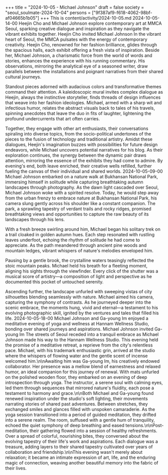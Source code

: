 +++
title = "2024-10-05 - Michael Johnson"
draft = false
society = "seoul_soulmate-2024-10-04"
persons = ["9f387af9-f618-4062-98bf-af04665b1b05"]
+++
This is content/activity/2024-10-05.md
2024-10-05-14-00
Heejin Cho and Michael Johnson explore contemporary art at MMCA Seoul, sparking creative dialogue and inspiration as they navigate the vibrant exhibits together.
Heejin Cho invited Michael Johnson
In the vibrant heart of Seoul, the MMCA pulsates with the energy of contemporary creativity. Heejin Cho, renowned for her fashion brilliance, glides through the spacious halls, each exhibit offering a fresh vista of inspiration. Beside her, Michael Johnson, a charismatic force from the world of words and stories, enhances the experience with his running commentary. His observations, mirroring the analytical eye of a seasoned writer, draw parallels between the installations and poignant narratives from their shared cultural journeys.

Standout pieces adorned with audacious colors and transformative themes command their attention. A kaleidoscopic mural invites complex dialogue as Heejin, always the instinctive storyteller, finds threads of design influences that weave into her fashion ideologies. Michael, armed with a sharp wit and infectious humor, relates the abstract visuals back to tales of his travels, spinning anecdotes that leave the duo in fits of laughter, lightening the profound undercurrents that art often carries.

Together, they engage with other art enthusiasts, their conversations spiraling into diverse topics, from the socio-political undertones of the pieces to the fusion of technology and traditional artistry. Amidst these dialogues, Heejin's imagination buzzes with possibilities for future design endeavors, while Michael uncovers potential narratives for his blog. As their exploration continues, the synergy between the dynamic pair draws attention, mirroring the essence of the exhibits they had come to admire. By evening's end, both leave enriched, their creative wells refilled, further fueling the canvas of their individual and shared worlds.
2024-10-05-09-00
Michael Johnson embarked on a nature walk at Bukhansan National Park, immersing himself in solitude while capturing breathtaking autumn landscapes through photography.
As the dawn light cascaded over Seoul, Michael Johnson woke with a spirited resolve. Today, he would step away from the urban frenzy to embrace nature at Bukhansan National Park, his camera slung gently across his shoulder like a constant companion. The park, a sprawling tapestry of verdant trails and rocky ridges, promised breathtaking views and opportunities to capture the raw beauty of its landscapes through his lens.

With a fresh breeze swirling around him, Michael began his solitary trek on a trail cloaked in golden autumn hues. Each step resonated with rustling leaves underfoot, echoing the rhythm of solitude he had come to appreciate. As the path meandered through ancient pine woods and mountain ledges, vibrant whispers of nature's melodies enveloped him.

Pausing by a gentle brook, the crystalline waters teasingly reflected the stoic mountain peaks. Michael held his breath for a fleeting moment, aligning his sights through the viewfinder. Every click of the shutter was a musical score of artistry—a composition of light and perspective as he documented this pocket of untouched serenity.

Ascending further, the landscape unfurled with sweeping vistas of city silhouettes blending seamlessly with nature. Michael aimed his camera, capturing the symphony of contrasts. As he journeyed deeper into the scenic embrace, the moments hung, vivid and eternal—a testament to his evolving photographic skill, ignited by the ventures and tales that filled his life.
2024-10-05-18-00
Michael Johnson and Ga-young Im enjoyed a meditative evening of yoga and wellness at Hannam Wellness Studio, bonding over shared journeys and aspirations.
Michael Johnson invited Ga-young Im
The streets of Seoul receded into a tranquil embrace as Michael Johnson made his way to the Hannam Wellness Studio. This evening held the promise of a meditative retreat, a reprieve from the city's relentless pace. Michael, with his trademark enthusiastic grin, arrived at the studio where the whispers of flowing water and the gentle scent of incense welcomed him.\n\nAwaiting him was Ga-young Im, his creatively endowed collaborator. Her presence was a mellow blend of earnestness and relaxed humor, an ideal companion for this journey of renewal. With mats unfurled on the polished wooden floor, they embarked on an evening of deep introspection through yoga. The instructor, a serene soul with calming eyes, led them through sequences that mirrored nature's fluidity, each pose a testament to harmony and grace.\n\nBoth Michael and Ga-young found renewed inspiration under the studio's soft lighting, their movements narrating stories of shared past adventures. Between stretches, they exchanged smiles and glances filled with unspoken camaraderie. As the yoga session transitioned into a period of guided meditation, they drifted into a serene realm. The room, suffused with a gentle hum of tranquility, echoed the quiet symphony of deep breathing and eased tensions.\n\nPost-meditation, their gathering flowed into a session of healthy refreshments. Over a spread of colorful, nourishing bites, they conversed about the evolving tapestry of their life's work and aspirations. Each dialogue was a treasure, adding layers to their shared tapestry cultivated over years of collaboration and friendship.\n\nThis evening wasn't merely about relaxation; it became an intimate expression of art, life, and the enduring magic of connection, weaving another beautiful memory into the fabric of their lives.
